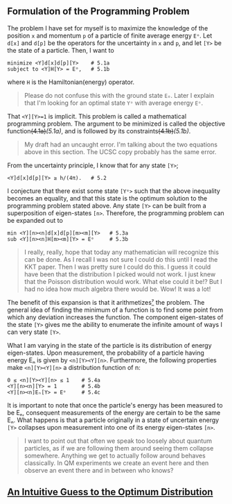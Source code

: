 ## Formulation of the Programming Problem

The problem I have set for myself is to maximize the knowledge of
the position `x` and momentum `p` of a particle of finite average energy `Eᵒ`.
Let `d[x]` and `d[p]` be the operators for the uncertainty in `x` and `p`, and
let `[Y>` be the state of a particle.
Then, I want to

    minimize <Y]d[x]d[p][Y>    # 5.1a
    subject to <Y]H[Y> = Eᵒ,   # 5.1b

where `H` is the Hamiltonian(energy) operator.

> Please do not confuse this with the ground state `E₀`.
> Later I explain that I'm looking for an optimal state `Yᵒ` with average energy `Eᵒ`.

That `<Y][Y>=1` is implicit.
This problem is called a mathematical programming problem.
The argument to be minimized is called the objective function~~(4.1a)~~*(5.1a)*, and
is followed by its constraints~~(4.1b)~~*(5.1b)*.

> My draft had an uncaught error.
> I'm talking about the two equations above in this section.
> The UCSC copy probably has the same error.

From the uncertainty principle, I know that for any state `[Y>`;

    <Y]d[x]d[p][Y> ≥ h/(4π).   # 5.2

I conjecture that there exist some state `[Yᵒ>` such that the above inequality becomes an equality,
and that this state is the optimum solution to the programming problem stated above.
Any state `[Y>` can be built from a superposition of eigen-states `[n>`.
Therefore, the programming problem can be expanded out to

    min <Y][n><n]d[x]d[p][m><m][Y>   # 5.3a
    sub <Y][n><n]H[m><m][Y> = Eᵒ     # 5.3b

> I really, really, hope that today any mathematician will recognize this can be done.
> As I recall
> I was not sure I could do this until I read the KKT paper.
> Then I was pretty sure I could do this.
> I guess it could have been that the distribution I picked would not work.
> I just knew that the Poisson distribution would work.
> What else could it be!?
> But I had no idea how much algebra there would be.
> Wow!
> It was a lot!

The benefit of this expansion is that it arithmetizes[⁷](REFERENCE.md) the problem.
The general idea of finding the minimum of a function is
to find some point from which any deviation increases the function.
The component eigen-states of the state `[Y>` gives me the ability to enumerate
the infinite amount of ways I can very state `[Y>`.

What I am varying in the state of the particle is its distribution of energy eigen-states.
Upon measurement, the probability of a particle having energy Eₙ is given by `<n][Y><Y][n>`.
Furthermore, the following properties make `<n][Y><Y][n>` a distribution function of n:

    0 ≤ <n][Y><Y][n> ≤ 1    # 5.4a
    <Y][n><n][Y> = 1        # 5.4b
    <Y][n><n]Eₙ[Y> = Eᵒ     # 5.4c

It is important to note that once the particle's energy has been measured to be Eₙ,
consequent measurements of the energy are certain to be the same Eₙ.
What happens is that a particle originally in a state of uncertain energy `[Y>`
collapses upon measurement into one of its energy eigen-states `[n>`.

> I want to point out that often we speak too loosely about quantum particles,
> as if we are following them around seeing them collapse somewhere.
> Anything we get to actually follow around behaves classically.
> In QM experiments we create an event here and
> then observe an event there and in between who knows?

## [An Intuitive Guess to the Optimum Distribution](INTUITIVE.md)
